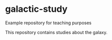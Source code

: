 # galactic-study
Example repository for teaching purposes

This repository contains studies about the galaxy.
